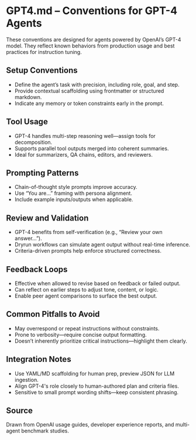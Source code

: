 # GPT4.md – Conventions for GPT-4 Agents

These conventions are designed for agents powered by OpenAI’s GPT-4 model. They reflect known behaviors from production usage and best practices for instruction tuning.

## Setup Conventions

- Define the agent’s task with precision, including role, goal, and step.
- Provide contextual scaffolding using frontmatter or structured markdown.
- Indicate any memory or token constraints early in the prompt.

## Tool Usage

- GPT-4 handles multi-step reasoning well—assign tools for decomposition.
- Supports parallel tool outputs merged into coherent summaries.
- Ideal for summarizers, QA chains, editors, and reviewers.

## Prompting Patterns

- Chain-of-thought style prompts improve accuracy.
- Use “You are...” framing with persona alignment.
- Include example inputs/outputs when applicable.

## Review and Validation

- GPT-4 benefits from self-verification (e.g., “Review your own answer...”).
- Dryrun workflows can simulate agent output without real-time inference.
- Criteria-driven prompts help enforce structured correctness.

## Feedback Loops

- Effective when allowed to revise based on feedback or failed output.
- Can reflect on earlier steps to adjust tone, content, or logic.
- Enable peer agent comparisons to surface the best output.

## Common Pitfalls to Avoid

- May overrespond or repeat instructions without constraints.
- Prone to verbosity—require concise output formatting.
- Doesn’t inherently prioritize critical instructions—highlight them clearly.

## Integration Notes

- Use YAML/MD scaffolding for human prep, preview JSON for LLM ingestion.
- Align GPT-4's role closely to human-authored plan and criteria files.
- Sensitive to small prompt wording shifts—keep consistent phrasing.

## Source

Drawn from OpenAI usage guides, developer experience reports, and multi-agent benchmark studies.
